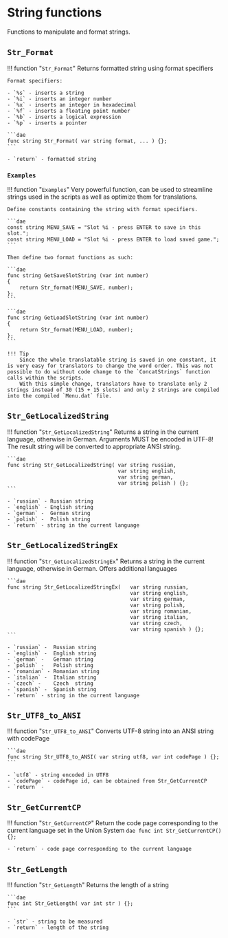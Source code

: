 # String functions
Functions to manipulate and format strings.

## `Str_Format`
!!! function "`Str_Format`"
    Returns formatted string using format specifiers

    Format specifiers:

    - `%s` - inserts a string
    - `%i` - inserts an integer number
    - `%x` - inserts an integer in hexadecimal
    - `%f` - inserts a floating point number
    - `%b` - inserts a logical expression
    - `%p` - inserts a pointer

    ```dae
    func string Str_Format( var string format, ... ) {};
    ```

    - `return` - formatted string

### `Examples`
!!! function "`Examples`"
    Very powerful function, can be used to streamline strings used in the scripts as well as optimize them for translations.

    Define constants containing the string with format specifiers.

    ```dae
    const string MENU_SAVE = "Slot %i - press ENTER to save in this slot.";
    const string MENU_LOAD = "Slot %i - press ENTER to load saved game.";
    ```  

    Then define two format functions as such:

    ```dae
    func string GetSaveSlotString (var int number)
    {
        return Str_format(MENU_SAVE, number);
    };
    ```

    ```dae
    func string GetLoadSlotString (var int number)
    {
        return Str_format(MENU_LOAD, number);
    };
    ```

    !!! Tip
        Since the whole translatable string is saved in one constant, it is very easy for translators to change the word order. This was not possible to do without code change to the `ConcatStrings` function calls within the scripts.  
        With this simple change, translators have to translate only 2 strings instead of 30 (15 + 15 slots) and only 2 strings are compiled into the compiled `Menu.dat` file.

## `Str_GetLocalizedString`
!!! function "`Str_GetLocalizedString`"
    Returns a string in the current language, otherwise in German.
    Arguments MUST be encoded in UTF-8! The result string will be converted to appropriate ANSI string.

    ```dae
    func string Str_GetLocalizedString( var string russian,
                                        var string english,
                                        var string german,
                                        var string polish ) {};
    ```

    - `russian` - Russian string
    - `english` - English string
    - `german` -  German string
    - `polish` -  Polish string
    - `return` - string in the current language

## `Str_GetLocalizedStringEx`
!!! function "`Str_GetLocalizedStringEx`"
    Returns a string in the current language, otherwise in German.
    Offers additional languages

    ```dae
    func string Str_GetLocalizedStringEx(   var string russian,
                                            var string english,
                                            var string german,
                                            var string polish,
                                            var string romanian,
                                            var string italian,
                                            var string czech,
                                            var string spanish ) {};
    ```

    - `russian` -  Russian string
    - `english` -  English string
    - `german` -   German string
    - `polish` -   Polish string
    - `romanian` - Romanian string
    - `italian` -  Italian string
    - `czech` -    Czech  string
    - `spanish` -  Spanish string
    - `return` - string in the current language

## `Str_UTF8_to_ANSI`
!!! function "`Str_UTF8_to_ANSI`"
    Converts UTF-8 string into an ANSI string with codePage

    ```dae
    func string Str_UTF8_to_ANSI( var string utf8, var int codePage ) {};
    ```

    - `utf8` - string encoded in UTF8
    - `codePage` - codePage id, can be obtained from Str_GetCurrentCP
    - `return` -

## `Str_GetCurrentCP`
!!! function "`Str_GetCurrentCP`"
    Return the code page corresponding to the current language set in the Union System
    ```dae
    func int Str_GetCurrentCP() {};
    ```

    - `return` - code page corresponding to the current language

## `Str_GetLength`
!!! function "`Str_GetLength`"
    Returns the length of a string

    ```dae
    func int Str_GetLength( var int str ) {};
    ```

    - `str` - string to be measured
    - `return` - length of the string
